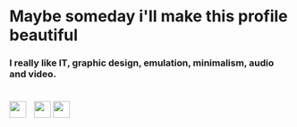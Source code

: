 <h1>Maybe someday i'll make this profile beautiful</h1>

<h3>I really like IT, graphic design, emulation, minimalism, audio and video.</h3>

<h1></h1>
<a href="https://discords.com/bio/p/70piy"><img src="https://dw-iconusers.flaticon.com/8333/8333928/1625589883300.svg?token=exp=1625590916~hmac=11812ad09c24172864487fa410390842" width="30px" style="width: 30px;margin-right: 10px;" /></a>
<a href="https://www.reddit.com/user/70piY"><img src="https://dw-iconusers.flaticon.com/8333/8333928/1625590012767.svg?token=exp=1625590916~hmac=2f3baac3e8c2600ec3b527a9796ed928" width="30px" /></a>
<a href="https://www.youtube.com/channel/UCgf4xeWmuWR6c9cODmPQVKw"><img src="https://dw-iconusers.flaticon.com/8333/8333928/1625590741937.svg?token=exp=1625591622~hmac=8b1ac77de863207c74eb4e6ad645c3fa" width="30px" /></a>
